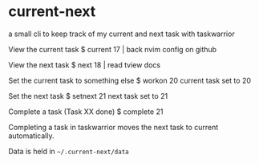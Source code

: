 # current-next
a small cli to keep track of my current and next task with taskwarrior


View the current task
$ current
17 | back nvim config on github

View the next task
$ next 
18 | read tview docs

Set the current task to something else
$ workon 20
current task set to 20

Set the next task
$ setnext 21 
next task set to 21

Complete a task (Task XX done)
$ complete 21

Completing a task in taskwarrior moves the next task to current automatically.

Data is held in ```~/.current-next/data```
